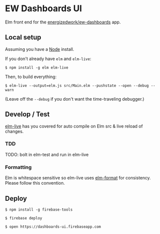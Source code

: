 # EW Dashboards UI


Elm front end for the [energizedwork/ew-dashboards](https://github.com/energizedwork/ew-dashboards) app.

## Local setup

Assuming you have a [Node](https://nodejs.org/en/download/) install.

If you don't already have `elm` and `elm-live`:

``` $ npm install -g elm elm-live ```

Then, to build everything:

``` $ elm-live --output=elm.js src/Main.elm --pushstate --open --debug --warn ```

(Leave off the `--debug` if you don't want the time-traveling debugger.)


## Develop / Test

[elm-live](https://github.com/tomekwi/elm-live) has you covered for auto compile on Elm src & live reload of changes.

### TDD

TODO: bolt in elm-test and run in elm-live

### Formatting

Elm is whitespace sensitive so elm-live uses [elm-format](https://atom.io/packages/elm-format) for consistency. Please follow this convention.



## Deploy
``` $ npm install -g firebase-tools ```

``` $ firebase deploy ```

``` $ open https://dashboards-ui.firebaseapp.com ```
